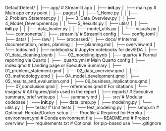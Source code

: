 DefaultDetect/
│
├── app/                        # Streamlit app
│   ├── __init__.py
│   ├── main.py              # Main app entry point
│   ├── pages/
│   │   ├── 1_Home.py
│   │   ├── 2_Problem_Statement.py
│   │   ├── 3_Data_Overview.py
│   │   ├── 4_Model_Development.py
│   │   └── 5_Results.py
│   ├── utils/
│   │   ├── __init__.py
│   │   ├── data_loader.py
│   │   ├── model_utils.py
│   │   └── visuals.py
│   └── components/
│
├── .streamlit/                # Streamlit config
│   └── config.toml
│
├── data/
│   ├── raw/
│   └── processed/
│
├── docs/                      # Internal documentation, notes, planning
│   ├── planning.md
│   ├── overview.md
│   └── todos.md
│
├── notebooks/                 # Jupyter notebooks for dev/EDA
│   ├── 01_data_cleaning.ipynb
│   └── 02_modeling.ipynb
│
├── quarto/                    # Formal reporting via Quarto
│   ├── _quarto.yml                 # Main Quarto config
│   ├── index.qmd                   # Landing page or Executive Summary
│   ├── 01_problem_statement.qmd
│   ├── 02_data_overview.qmd
│   ├── 03_methodology.qmd
│   ├── 04_model_development.qmd
│   ├── 05_results_and_evaluation.qmd
│   ├── 06_business_implications.qmd
│   ├── 07_conclusion.qmd
│   ├── references.qmd              # For citations
│   └── images/                     # All figures/plots used in the report
│
├── reports/                   # Executive summary, brief writeups
│   └── summary.md
│
├── src/                       # Modular codebase
│   ├── __init__.py
│   ├── data_prep.py
│   ├── modeling.py
│   └── utils.py
│
├── tests/                     # Unit tests
│   └── test_modeling.py
│
├── setup.sh                 # Optional: Heroku/Docker setup
├── Procfile                 # Required for Heroku
├── environment.yml            # Conda environment file
├── README.md                  # Project overview
├── requirements.txt           # Optional: for pip-based use
└── .gitignore

